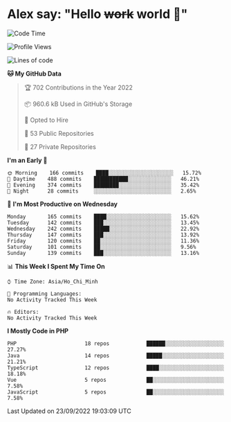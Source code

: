 # Alex say: "Hello ~~work~~ world 🐾"

<!--START_SECTION:waka-->
![Code Time](http://img.shields.io/badge/Code%20Time-838%20hrs%2047%20mins-blue)

![Profile Views](http://img.shields.io/badge/Profile%20Views-2-blue)

![Lines of code](https://img.shields.io/badge/From%20Hello%20World%20I%27ve%20Written-1%20Million%20lines%20of%20code-blue)

**🐱 My GitHub Data** 

> 🏆 702 Contributions in the Year 2022
 > 
> 📦 960.6 kB Used in GitHub's Storage 
 > 
> 💼 Opted to Hire
 > 
> 📜 53 Public Repositories 
 > 
> 🔑 27 Private Repositories  
 > 
**I'm an Early 🐤** 

```text
🌞 Morning    166 commits    ████░░░░░░░░░░░░░░░░░░░░░   15.72% 
🌆 Daytime    488 commits    ███████████░░░░░░░░░░░░░░   46.21% 
🌃 Evening    374 commits    ████████░░░░░░░░░░░░░░░░░   35.42% 
🌙 Night      28 commits     ░░░░░░░░░░░░░░░░░░░░░░░░░   2.65%

```
📅 **I'm Most Productive on Wednesday** 

```text
Monday       165 commits    ████░░░░░░░░░░░░░░░░░░░░░   15.62% 
Tuesday      142 commits    ███░░░░░░░░░░░░░░░░░░░░░░   13.45% 
Wednesday    242 commits    █████░░░░░░░░░░░░░░░░░░░░   22.92% 
Thursday     147 commits    ███░░░░░░░░░░░░░░░░░░░░░░   13.92% 
Friday       120 commits    ██░░░░░░░░░░░░░░░░░░░░░░░   11.36% 
Saturday     101 commits    ██░░░░░░░░░░░░░░░░░░░░░░░   9.56% 
Sunday       139 commits    ███░░░░░░░░░░░░░░░░░░░░░░   13.16%

```


📊 **This Week I Spent My Time On** 

```text
⌚︎ Time Zone: Asia/Ho_Chi_Minh

💬 Programming Languages: 
No Activity Tracked This Week

🔥 Editors: 
No Activity Tracked This Week

```

**I Mostly Code in PHP** 

```text
PHP                      18 repos            ██████░░░░░░░░░░░░░░░░░░░   27.27% 
Java                     14 repos            █████░░░░░░░░░░░░░░░░░░░░   21.21% 
TypeScript               12 repos            ████░░░░░░░░░░░░░░░░░░░░░   18.18% 
Vue                      5 repos             ██░░░░░░░░░░░░░░░░░░░░░░░   7.58% 
JavaScript               5 repos             ██░░░░░░░░░░░░░░░░░░░░░░░   7.58%

```



 Last Updated on 23/09/2022 19:03:09 UTC
<!--END_SECTION:waka-->
